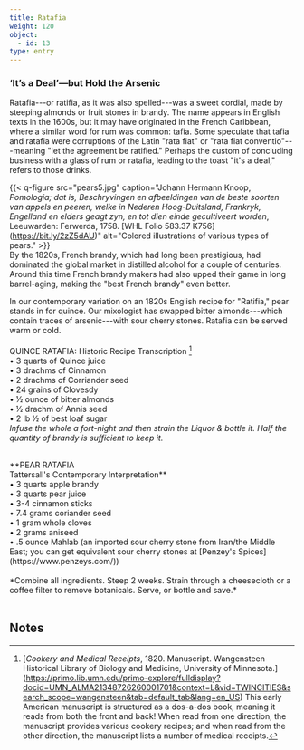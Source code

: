 ```yaml
---
title: Ratafia
weight: 120
object:
  - id: 13
type: entry
---
```


### ‘It’s a Deal’—but Hold the Arsenic ###
Ratafia---or ratifia, as it was also spelled---was a sweet cordial, made by steeping almonds or fruit stones in brandy. The name appears in English texts in the 1600s, but it may have originated in the French Caribbean, where a similar word for rum was common: tafia. Some speculate that tafia and ratafia were corruptions of the Latin "rata fiat" or "rata fiat conventio"---meaning "let the agreement be ratified." Perhaps the custom of concluding business with a glass of rum or ratafia, leading to the toast "it's a deal," refers to those drinks.

{{< q-figure src="pears5.jpg" caption="Johann Hermann Knoop, *Pomologia; dat is, Beschryvingen en afbeeldingen van de beste soorten van appels en peeren, welke in Nederen Hoog-Duitsland, Frankryk, Engelland en elders geagt zyn, en tot dien einde gecultiveert worden*, Leeuwarden: Ferwerda, 1758. [WHL Folio 583.37 K756]   (https://bit.ly/2zZ5dAU)" alt="Colored illustrations of various types of pears." >}}
<br>
By the 1820s, French brandy, which had long been prestigious, had dominated the global market in distilled alcohol for a couple of centuries. Around this time French brandy makers had also upped their game in long barrel-aging, making the "best French brandy" even better.

In our contemporary variation on an 1820s English recipe for "Ratifia," pear stands in for quince. Our mixologist has swapped bitter almonds---which contain traces of arsenic---with sour cherry stones. Ratafia can be served warm or cold.
<br>
<br>
<span class="gray-text">
QUINCE RATAFIA: Historic Recipe Transcription [^1]
</span>
<span class="gray-text">
<br>
• 3 quarts of Quince juice
<br>
• 3 drachms of Cinnamon
<br>
• 2 drachms of Corriander seed
<br>
• 24 grains of Clovesdy
<br>
• ½ ounce of bitter almonds
<br>
• ½ drachm of Annis seed
<br>
• 2 lb ½ of best loaf sugar
<span class="gray-text">
<br>
*Infuse the whole a fort-night and then strain the Liquor & bottle it.
Half the quantity of brandy is sufficient to keep it.*</span>
<br>
<br>



<div class="boxed">
**PEAR RATAFIA
<br>
Tattersall's Contemporary Interpretation**
<br>
• 3 quarts apple brandy
<br>
• 3 quarts pear juice
<br>
• 3-4 cinnamon sticks
<br>
• 7.4 grams coriander seed
<br>
• 1 gram whole cloves
<br>
• 2 grams aniseed
<br>
• .5 ounce Mahlab (an imported sour cherry stone from Iran/the Middle East; you can get equivalent sour cherry stones at [Penzey's Spices] (https://www.penzeys.com/))
<br>
<br>
*Combine all ingredients. Steep 2 weeks. Strain through a cheesecloth or a coffee filter to remove botanicals. Serve, or bottle and save.*
</div>
<br>

## Notes ##

[^1]: [*Cookery and Medical Receipts*, 1820. Manuscript. Wangensteen Historical Library of Biology and Medicine, University of Minnesota.] (https://primo.lib.umn.edu/primo-explore/fulldisplay?docid=UMN_ALMA21348726260001701&context=L&vid=TWINCITIES&search_scope=wangensteen&tab=default_tab&lang=en_US) This early American manuscript is structured as a dos-a-dos book, meaning it reads from both the front and back! When read from one direction, the manuscript provides various cookery recipes; and when read from the other direction, the manuscript lists a number of medical receipts.
